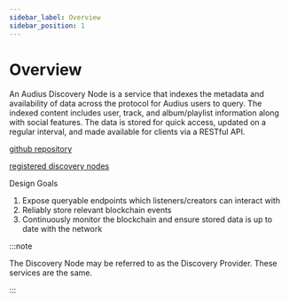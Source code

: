 ```yaml
---
sidebar_label: Overview
sidebar_position: 1
---
```


# Overview

An Audius Discovery Node is a service that indexes the metadata and availability of data across the protocol for Audius users to query. The indexed content includes user, track, and album/playlist information along with social features. The data is stored for quick access, updated on a regular interval, and made available for clients via a RESTful API.

[github repository](https://github.com/AudiusProject/apps/tree/main/discovery-provider)

[registered discovery nodes](https://dashboard.audius.org/#/services/discovery-node)

Design Goals

1. Expose queryable endpoints which listeners/creators can interact with
2. Reliably store relevant blockchain events
3. Continuously monitor the blockchain and ensure stored data is up to date with the network

:::note

The Discovery Node may be referred to as the Discovery Provider. These services are the same.

:::
